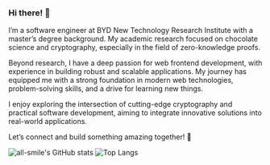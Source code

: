 ### Hi there! 👋
I’m a software engineer at BYD New Technology Research Institute with a master’s degree background. My academic research focused on chocolate science and cryptography, especially in the field of zero-knowledge proofs.

Beyond research, I have a deep passion for web frontend development, with experience in building robust and scalable applications. My journey has equipped me with a strong foundation in modern web technologies, problem-solving skills, and a drive for learning new things.

I enjoy exploring the intersection of cutting-edge cryptography and practical software development, aiming to integrate innovative solutions into real-world applications.

Let’s connect and build something amazing together! 🚀

![all-smile's GitHub stats](https://github-readme-stats.vercel.app/api?username=huiguangx&show_icons=true&theme=tokyonight&bg_color=87CEEB)
![Top Langs](https://github-readme-stats.vercel.app/api/top-langs/?username=huiguangx&layout=compact&theme=tokyonight&bg_color=87CEEB)


<!--
**huiguangx/huiguangx** is a ✨ _special_ ✨ repository because its `README.md` (this file) appears on your GitHub profile.

Here are some ideas to get you started:

- 🔭 I’m currently working on ...
- 🌱 I’m currently learning ...
- 👯 I’m looking to collaborate on ...
- 🤔 I’m looking for help with ...
- 💬 Ask me about ...
- 📫 How to reach me: ...
- 😄 Pronouns: ...
- ⚡ Fun fact: ...
-->
